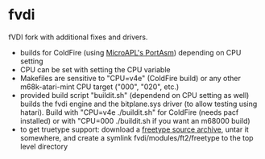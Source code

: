 # fvdi
fVDI fork with additional fixes and drivers.

- builds for ColdFire (using [MicroAPL's PortAsm](http://microapl.com/Porting/ColdFire/pacf_download.html)) depending on CPU setting
- CPU can be set with setting the CPU variable
- Makefiles are sensitive to "CPU=v4e" (ColdFire build) or any other m68k-atari-mint CPU target ("000", "020", etc.)
- provided build script "buildit.sh" (dependend on CPU setting as well) builds the fvdi engine and the bitplane.sys driver 
  (to allow testing using hatari). Build with "CPU=v4e ./buildit.sh" for ColdFire (needs pacf installed) or with 
  "CPU=000 ./buildit.sh if you want an m68000 build)
- to get truetype support: download a [freetype source archive](https://download.savannah.gnu.org/releases/freetype/), untar it somewhere, and
  create a symlink fvdi/modules/ft2/freetype to the top level directory
